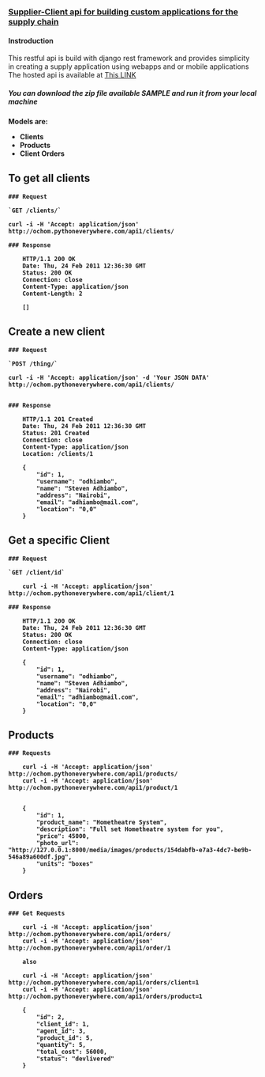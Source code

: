 
  <h3>
    <u>Supplier-Client api for building custom applications for the supply chain</u></h3>
		<h4>Instroduction</h4>
		<p>This restful api is build with django rest framework and provides simplicity in creating a supply application using webapps and or mobile applications
    <br>The hosted api is available at <a href="http://ochom.pythoneverywhere.com/api1/">This LINK</a>    
		<h5>You can download the zip file available <strong>SAMPLE</strong> and run it from your local machine</h5>
    <b>Models are:<b><br>
	<ul>
		<!-- <li>Sales Agents</li> -->
		<li>Clients</li>
		<li>Products</li>
		<li>Client Orders</li>
	</ul>

## To get all clients

	### Request

	`GET /clients/`

    curl -i -H 'Accept: application/json' http://ochom.pythoneverywhere.com/api1/clients/

    ### Response

	    HTTP/1.1 200 OK
	    Date: Thu, 24 Feb 2011 12:36:30 GMT
	    Status: 200 OK
	    Connection: close
	    Content-Type: application/json
	    Content-Length: 2

	    []


## Create a new client

	### Request

	`POST /thing/`

    curl -i -H 'Accept: application/json' -d 'Your JSON DATA' http://ochom.pythoneverywhere.com/api1/clients/


	### Response

	    HTTP/1.1 201 Created
	    Date: Thu, 24 Feb 2011 12:36:30 GMT
	    Status: 201 Created
	    Connection: close
	    Content-Type: application/json
	    Location: /clients/1

	    {
			"id": 1,
	        "username": "odhiambo",
	        "name": "Steven Adhiambo",
	        "address": "Nairobi",
	        "email": "adhiambo@mail.com",
	        "location": "0,0"
	    }

## Get a specific Client

	### Request

	`GET /client/id`

	    curl -i -H 'Accept: application/json' http://ochom.pythoneverywhere.com/api1/client/1

	### Response

	    HTTP/1.1 200 OK
	    Date: Thu, 24 Feb 2011 12:36:30 GMT
	    Status: 200 OK
	    Connection: close
	    Content-Type: application/json

	    {
			"id": 1,
	        "username": "odhiambo",
	        "name": "Steven Adhiambo",
	        "address": "Nairobi",
	        "email": "adhiambo@mail.com",
	        "location": "0,0"
	    }





## Products
	### Requests

		curl -i -H 'Accept: application/json' http://ochom.pythoneverywhere.com/api1/products/
		curl -i -H 'Accept: application/json' http://ochom.pythoneverywhere.com/api1/product/1


		{
	        "id": 1,
	        "product_name": "Hometheatre System",
	        "description": "Full set Hometheatre system for you",
	        "price": 45000,
	        "photo_url": "http://127.0.0.1:8000/media/images/products/154dabfb-e7a3-4dc7-be9b-546a89a600df.jpg",
	        "units": "boxes"
	    }



## Orders
	### Get Requests

		curl -i -H 'Accept: application/json' http://ochom.pythoneverywhere.com/api1/orders/
		curl -i -H 'Accept: application/json' http://ochom.pythoneverywhere.com/api1/order/1

		also 

		curl -i -H 'Accept: application/json'  http://ochom.pythoneverywhere.com/api1/orders/client=1
		curl -i -H 'Accept: application/json'  http://ochom.pythoneverywhere.com/api1/orders/product=1

		{
	        "id": 2,
	        "client_id": 1,
	        "agent_id": 3,
	        "product_id": 5,
	        "quantity": 5,
	        "total_cost": 56000,
	        "status": "devlivered"
	    }
